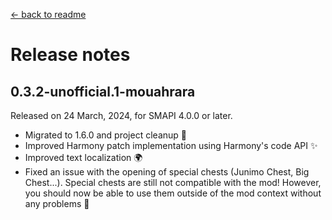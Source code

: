 ﻿[← back to readme](../README.md)

# Release notes

## 0.3.2-unofficial.1-mouahrara
Released on 24 March, 2024, for SMAPI 4.0.0 or later.
* Migrated to 1.6.0 and project cleanup 🚀
* Improved Harmony patch implementation using Harmony's code API ✨
* Improved text localization 🌍
* Fixed an issue with the opening of special chests (Junimo Chest, Big Chest...). Special chests are still not compatible with the mod! However, you should now be able to use them outside of the mod context without any problems 🔧
